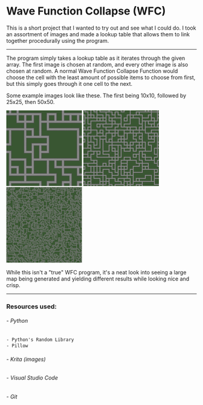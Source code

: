 # Wave Function Collapse (WFC)

This is a short project that I wanted to try out and see what I could do.
I took an assortment of images and made a lookup table that allows them to link together procedurally using the program.

---

The program simply takes a lookup table as it iterates through the given array. The first image is chosen at random, and every other image is also chosen at random. A normal Wave Function Collapse Function would choose the cell with the least amount of possible items to choose from first, but this simply goes through it one cell to the next.

Some example images look like these. The first being 10x10, followed by 25x25, then 50x50.

<img src='./images/first.png' width=200px>
<img src='./images/second.png' width=200px>
<img src='./images/third.png' width=200px>

While this isn't a "true" WFC program, it's a neat look into seeing a large map being generated and yielding different results while looking nice and crisp.

---

### Resources used:
###### - Python
    - Python's Random Library
    - Pillow
###### - Krita (images)
###### - Visual Studio Code
###### - Git